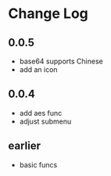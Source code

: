 # Change Log

## 0.0.5
- base64 supports Chinese
- add an icon

## 0.0.4
- add aes func
- adjust submenu

## earlier
- basic funcs